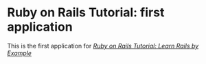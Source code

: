 # Ruby on Rails Tutorial: first application

This is the first application for [*Ruby on Rails Tutorial: Learn Rails by Example*](http://railstutorial.org/)
